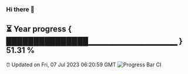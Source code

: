 ### Hi there 👋
⏳ Year progress { ███████████████▁▁▁▁▁▁▁▁▁▁▁▁▁▁▁ } 51.31 %
---
⏰ Updated on Fri, 07 Jul 2023 06:20:59 GMT
![Progress Bar CI](https://github.com/liununu/liununu/workflows/Progress%20Bar%20CI/badge.svg)
